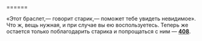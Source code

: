 ======

«Этот браслет,— говорит старик,— поможет тебе увидеть невидимое». Что ж, вещь нужная, и при случае вы ею воспользуетесь. Теперь же остается только поблагодарить старика и попрощаться с ним — [**408**](#n_408).


